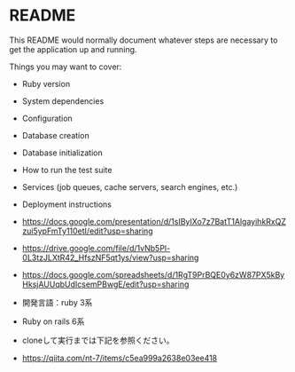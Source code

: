 # README

This README would normally document whatever steps are necessary to get the
application up and running.

Things you may want to cover:

* Ruby version

* System dependencies

* Configuration

* Database creation

* Database initialization

* How to run the test suite

* Services (job queues, cache servers, search engines, etc.)

* Deployment instructions

* https://docs.google.com/presentation/d/1sIByIXo7z7BatT1AlgayihkRxQZzui5ypFmTy110etI/edit?usp=sharing

* https://drive.google.com/file/d/1vNb5Pl-0L3tzJLXtR42_HfszNF5qt1ys/view?usp=sharing

* https://docs.google.com/spreadsheets/d/1RgT9PrBQE0y6zW87PX5kByHksjAUUqbUdIcsemPBwgE/edit?usp=sharing

* 開発言語：ruby 3系
* Ruby on rails 6系
* cloneして実行までは下記を参照ください。
* https://qiita.com/nt-7/items/c5ea999a2638e03ee418
